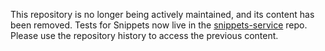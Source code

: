 This repository is no longer being actively maintained, and its content has been removed.  Tests for Snippets now live in the [snippets-service](https://github.com/mozmar/snippets-service) repo.  Please use the repository history to access the previous content.

